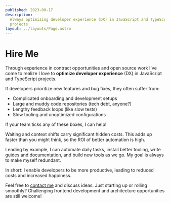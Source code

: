 ```yaml
---
published: 2023-08-17
description:
  Always optimizing developer experience (DX) in JavaScript and TypeScript
  projects
layout: ../layouts/Page.astro
---
```


# Hire Me

Through experience in contract opportunities and open source work I've come to
realize I love to **optimize developer experience** (DX) in JavaScript and
TypeScript projects.

If developers prioritize new features and bug fixes, they often suffer from:

- Complicated onboarding and development setups
- Large and muddy code repositories (tech debt, anyone?)
- Lengthy feedback loops (like slow tests)
- Slow tooling and unoptimized configurations

If your team ticks any of these boxes, I can help!

Waiting and context shifts carry significant hidden costs. This adds up faster
than you might think, so the ROI of better automation is high.

Leading by example, I can automate daily tasks, install better tooling, write
guides and documentation, and build new tools as we go. My goal is always to
make myself redundant.

In short: I enable developers to be more productive, leading to reduced costs
and increased happiness.

Feel free to [contact me][1] and discuss ideas. Just starting up or rolling
smoothly? Challenging frontend development and architecture opportunities are
still welcome!

[1]: /
